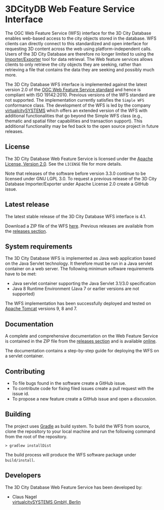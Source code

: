 3DCityDB Web Feature Service Interface
======================================
The OGC Web Feature Service (WFS) interface for the 3D City Database enables web-based access to the city objects stored in the database. WFS clients can directly connect to this standardized and open interface for requesting 3D content across the web using platform-independent calls. Users of the 3D City Database are therefore no longer limited to using the [Importer/Exporter](https://github.com/3dcitydb/importer-exporter) tool for data retrieval. The Web feature services allows clients to only retrieve the city objects they are seeking, rather than retrieving a file that contains the data they are seeking and possibly much more. 

The 3D City Database WFS interface is implemented against the latest version 2.0 of the [OGC Web Feature Service standard](http://www.opengeospatial.org/standards/wfs) and hence is compliant with ISO 19142:2010. Previous versions of the WFS standard are not supported. The implementation currently satisfies the `Simple WFS` conformance class. The development of the WFS is led by the company [virtualcitySYSTEMS](http://www.virtualcitysystems.de/) which offers an extended version of the WFS with additional functionalities that go beyond the Simple WFS class (e.g., thematic and spatial filter capabilities and transaction support). This additional functionality may be fed back to the open source project in future releases.

License
-------
The 3D City Database Web Feature Service is licensed under the [Apache License, Version 2.0](http://www.apache.org/licenses/LICENSE-2.0). See the `LICENSE` file for more details.

Note that releases of the software before version 3.3.0 continue to be licensed under GNU LGPL 3.0. To request a previous release of the 3D City Database Importer/Exporter under Apache License 2.0 create a GitHub issue.

Latest release
--------------
The latest stable release of the 3D City Database WFS interface is 4.1.

Download a ZIP file of the WFS [here](https://github.com/3dcitydb/web-feature-service/releases/download/v4.1.0/3DCityDB-Web-Feature-Service-4.1.0.zip). Previous releases are available from the [releases section](https://github.com/3dcitydb/web-feature-service/releases).

System requirements
-------------------

The 3D City Database WFS is implemented as Java web application based on the Java Servlet technology. It therefore must be run in a Java servlet container on a web server. The following minimum software requirements have to be met:

* Java servlet container supporting the Java Servlet 3.1/3.0 specification
* Java 8 Runtime Environment (Java 7 or earlier versions are not supported)  

The WFS implementation has been successfully deployed and tested on [Apache Tomcat](http://tomcat.apache.org/) versions 9, 8 and 7. 

Documentation
-------------
A complete and comprehensive documentation on the Web Feature Service is contained in the ZIP file from the [releases section](https://github.com/3dcitydb/web-feature-service/releases) and is available [online](https://www.3dcitydb.org/3dcitydb/documentation/).

The documentation contains a step-by-step guide for deploying the WFS on a servlet container.

Contributing
------------
* To file bugs found in the software create a GitHub issue.
* To contribute code for fixing filed issues create a pull request with the issue id.
* To propose a new feature create a GitHub issue and open a discussion.

Building
--------
The project uses [Gradle](https://gradle.org/) as build system. To build the WFS from source, clone the repository to your local machine and run the following command from the root of the repository.

    > gradlew installDist
    
The build process will produce the WFS software package under `build/install`.

Developers
----------

The 3D City Database Web Feature Service has been developed by: 

* Claus Nagel 
<br>[virtualcitySYSTEMS GmbH, Berlin](http://www.virtualcitysystems.de/)
